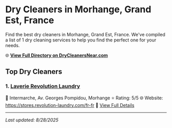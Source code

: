 # Dry Cleaners in Morhange, Grand Est, France

Find the best dry cleaners in Morhange, Grand Est, France. We've compiled a list of 1 dry cleaning services to help you find the perfect one for your needs.

🌐 **[View Full Directory on DryCleanersNear.com](https://drycleanersnear.com/city/France/Grand%20Est/Morhange)**

## Top Dry Cleaners

### 1. [Laverie Revolution Laundry](https://drycleanersnear.com/dryCleaner/68afb8934e19aac41e8a0e99/laverie-revolution-laundry)
📍 Intermarche, Av. Georges Pompidou, Morhange
⭐ Rating: 5/5
🌐 Website: https://stores.revolution-laundry.com/fr-fr
🔗 [View Full Details](https://drycleanersnear.com/dryCleaner/68afb8934e19aac41e8a0e99/laverie-revolution-laundry)


---

*Last updated: 8/28/2025*
